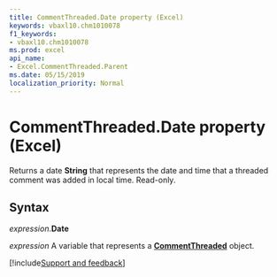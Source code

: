 ```yaml
---
title: CommentThreaded.Date property (Excel)
keywords: vbaxl10.chm1010078
f1_keywords:
- vbaxl10.chm1010078
ms.prod: excel
api_name:
- Excel.CommentThreaded.Parent
ms.date: 05/15/2019
localization_priority: Normal
---
```



# CommentThreaded.Date property (Excel)

Returns a date **String** that represents the date and time that a threaded comment was added in local time. Read-only. 


## Syntax

_expression_.**Date**

_expression_ A variable that represents a **[CommentThreaded](Excel.CommentThreaded.md)** object.




[!include[Support and feedback](~/includes/feedback-boilerplate.md)]